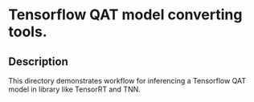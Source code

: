 # Tensorflow QAT model converting tools.

## Description
This directory demonstrates workflow for inferencing a Tensorflow QAT model in library like TensorRT and TNN.